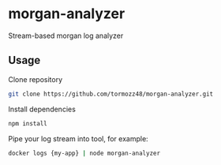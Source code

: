 # morgan-analyzer
Stream-based morgan log analyzer

## Usage

Clone repository
```bash
git clone https://github.com/tormozz48/morgan-analyzer.git
```

Install dependencies
```bash
npm install
```

Pipe your log stream into tool, for example:
```bash
docker logs {my-app} | node morgan-analyzer
```



